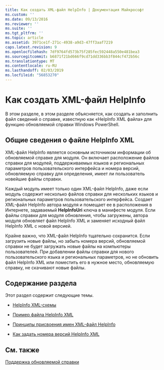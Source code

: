 ```yaml
---
title: Как создать XML-файл HelpInfo | Документация Майкрософт
ms.custom: ''
ms.date: 09/13/2016
ms.reviewer: ''
ms.suite: ''
ms.tgt_pltfrm: ''
ms.topic: article
ms.assetid: 3971ce1f-271c-4938-a9d3-47ff3aaf7219
caps.latest.revision: 9
ms.openlocfilehash: 7df9764fd573b75f285fec592448a550e481bea3
ms.sourcegitcommit: b6871f21bd666f9cd71dd336bb3f844cf472b56c
ms.translationtype: MT
ms.contentlocale: ru-RU
ms.lasthandoff: 02/03/2019
ms.locfileid: "56853270"
---
```

# <a name="how-to-create-a-helpinfo-xml-file"></a>Как создать XML-файл HelpInfo

В этом разделе, в этом разделе объясняется, как создать и заполнить файл сведений о справке, известную как «HelpInfo XML файла» для функцию обновляемой справки Windows PowerShell.

## <a name="helpinfo-xml-file-overview"></a>Общие сведения о файле HelpInfo XML

XML-файл HelpInfo является основным источником информации об обновляемой справке для модуля. Он включает расположение файлов справки для модулей, поддерживаемых языков и региональных параметров пользовательского интерфейса и номера версий, обновляемую справку для определения, имеет ли пользователь новейшие файлы справки.

Каждый модуль имеет только один XML-файл HelpInfo, даже если модуль содержит несколько файлов справки для нескольких языков и региональных параметров пользовательского интерфейса. Создает XML-файл HelpInfo автора модуля и помещает ее в расположения в Интернете, задаваемый **HelpInfoUri** ключа в манифесте модуля. Если файлы справки для модуля обновления, чтобы загружены, автора модуля обновляет файл HelpInfo XML и заменяет исходный файл HelpInfo XML с новой версией.

Крайне важно, что XML-файл HelpInfo тщательно сохранится. Если загрузить новые файлы, но забыть номера версий, обновляемой справки не будет загружать новые файлы на компьютеры пользователей. При добавлении файлы справки для нового пользовательского языка и региональных параметров, но не обновить файл HelpInfo XML или поместить его в нужное место, обновляемую справку, не скачивают новые файлы.

## <a name="in-this-section"></a>Содержание раздела

Этот раздел содержит следующие темы.

- [HelpInfo XML-схемы](./helpinfo-xml-schema.md)

- [Пример файла HelpInfo XML](./helpinfo-xml-sample-file.md)

- [Принципы присвоения имен XML-файл HelpInfo](./how-to-name-a-helpinfo-xml-file.md)

- [Как задать номера версий HelpInfo XML](./how-to-set-helpinfo-xml-version-numbers.md)

## <a name="see-also"></a>См. также

[Поддержка обновляемой справки](./supporting-updatable-help.md)